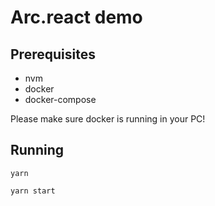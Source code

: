 # Arc.react demo

## Prerequisites

- nvm
- docker
- docker-compose

Please make sure docker is running in your PC!

## Running 

`yarn`  

`yarn start`


